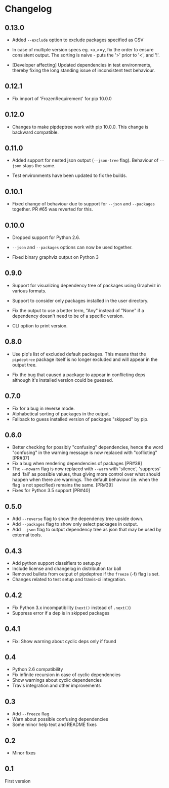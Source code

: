 Changelog
=========

0.13.0
------

* Added `--exclude` option to exclude packages specified as CSV

* In case of multiple version specs eg. <x,>=y, fix the order to
  ensure consistent output. The sorting is naive - puts the '>' prior
  to '<', and '!'.

* [Developer affecting] Updated dependencies in test environments, thereby
  fixing the long standing issue of inconsistent test behaviour.


0.12.1
------

* Fix import of 'FrozenRequirement' for pip 10.0.0


0.12.0
------

* Changes to make pipdeptree work with pip 10.0.0. This change is
  backward compatible.

0.11.0
------

* Added support for nested json output (`--json-tree` flag). Behaviour
  of `--json` stays the same.

* Test environments have been updated to fix the builds.

0.10.1
------

* Fixed change of behaviour due to support for ``--json`` and
  ``--packages`` together. PR #65 was reverted for this.

0.10.0
------

* Dropped support for Python 2.6.

* ``--json`` and ``--packages`` options can now be used together.

* Fixed binary graphviz output on Python 3


0.9.0
-----

* Support for visualizing dependency tree of packages using Graphviz
  in various formats.

* Support to consider only packages installed in the user directory.

* Fix the output to use a better term, "Any" instead of "None" if a
  dependency doesn't need to be of a specific version.

* CLI option to print version.


0.8.0
-----

* Use pip's list of excluded default packages. This means that the
  ``pipdeptree`` package itself is no longer excluded and will appear
  in the output tree.

* Fix the bug that caused a package to appear in conflicting deps
  although it's installed version could be guessed.


0.7.0
-----

* Fix for a bug in reverse mode.
* Alphabetical sorting of packages in the output.
* Fallback to guess installed version of packages "skipped" by pip.

0.6.0
-----

* Better checking for possibly "confusing" dependencies, hence the
  word "confusing" in the warning message is now replaced with
  "coflicting" [PR#37]
* Fix a bug when rendering dependencies of packages [PR#38]
* The ``--nowarn`` flag is now replaced with ``--warn`` with
  'silence', 'suppress' and 'fail' as possible values, thus giving
  more control over what should happen when there are warnings. The
  default behaviour (ie. when the flag is not specified) remains the
  same.  [PR#39]
* Fixes for Python 3.5 support [PR#40]

0.5.0
-----

* Add `--reverse` flag to show the dependency tree upside down.
* Add `--packages` flag to show only select packages in output.
* Add `--json` flag to output dependency tree as json that may be used
  by external tools.


0.4.3
-----

* Add python support classifiers to setup.py
* Include license and changelog in distribution tar ball
* Removed bullets from output of pipdeptree if the `freeze` (-f) flag
  is set.
* Changes related to test setup and travis-ci integration.


0.4.2
-----

* Fix Python 3.x incompatibility (`next()` instead of `.next()`)
* Suppress error if a dep is in skipped packages

0.4.1
-----

* Fix: Show warning about cyclic deps only if found

0.4
---

* Python 2.6 compatibility
* Fix infinite recursion in case of cyclic dependencies
* Show warnings about cyclic dependencies
* Travis integration and other improvements

0.3
---

* Add `--freeze` flag
* Warn about possible confusing dependencies
* Some minor help text and README fixes

0.2
---

* Minor fixes

0.1
---

First version
